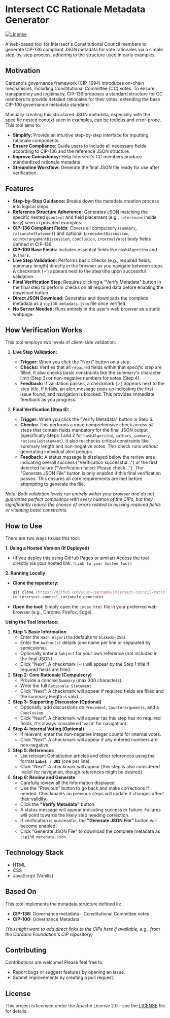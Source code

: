# Intersect CC Rationale Metadata Generator

[![License](https://img.shields.io/badge/License-Apache_2.0-blue.svg)](https://opensource.org/licenses/Apache-2.0)

A web-based tool for Intersect's Constitutional Council members to generate CIP-136 compliant JSON metadata for vote rationales via a simple step-by-step process, adhering to the structure used in early examples.

## Motivation

Cardano's governance framework (CIP-1694) introduces on-chain mechanisms, including Constitutional Committee (CC) votes. To ensure transparency and legitimacy, CIP-136 proposes a standard structure for CC members to provide detailed rationales for their votes, extending the base CIP-100 governance metadata standard.

Manually creating this structured JSON metadata, especially with the specific nested context seen in examples, can be tedious and error-prone. This tool aims to:

* **Simplify:** Provide an intuitive step-by-step interface for inputting rationale components.
* **Ensure Compliance:** Guide users to include all necessary fields according to CIP-136 and the reference JSON structure.
* **Improve Consistency:** Help Intersect's CC members produce standardized rationale metadata.
* **Streamline Workflow:** Generate the final JSON file ready for use after verification.

## Features

* **Step-by-Step Guidance:** Breaks down the metadata creation process into logical steps.
* **Reference Structure Adherence:** Generates JSON matching the specific nested `@context` and field placement (e.g., `references` inside `body`) seen in provided examples.
* **CIP-136 Compliant Fields:** Covers all compulsory (`summary`, `rationaleStatement`) and optional (`precedentDiscussion`, `counterargumentDiscussion`, `conclusion`, `internalVote`) body fields defined in CIP-136.
* **CIP-100 Base Fields:** Includes essential fields like `hashAlgorithm` and `authors`.
* **Live Step Validation:** Performs basic checks (e.g., required fields, summary length) directly in the browser as you navigate between steps. A checkmark (✓) appears next to the step title upon successful validation.
* **Final Verification Step:** Requires clicking a "Verify Metadata" button in the final step to perform checks on all required data before enabling the download button.
* **Direct JSON Download:** Generates and downloads the complete metadata as a `cip136_metadata.json` file once verified.
* **No Server Needed:** Runs entirely in the user's web browser as a static webpage.

## How Verification Works

This tool employs two levels of client-side validation:

1.  **Live Step Validation:**
    * **Trigger:** When you click the "Next" button on a step.
    * **Checks:** Verifies that all `required` fields within that *specific step* are filled. It also checks basic constraints like the summary's character limit (Step 2) or non-negative numbers for votes (Step 4).
    * **Feedback:** If validation passes, a checkmark (✓) appears next to the step title. If it fails, an alert message pops up indicating the first issue found, and navigation is blocked. This provides immediate feedback as you progress.

2.  **Final Verification (Step 6):**
    * **Trigger:** When you click the "Verify Metadata" button in Step 6.
    * **Checks:** This performs a more comprehensive check across *all* steps that contain fields mandatory for the final JSON output (specifically Steps 1 and 2 for `hashAlgorithm`, `authors`, `summary`, `rationaleStatement`). It also re-checks critical constraints like summary length and non-negative votes. This check runs *without* generating individual alert popups.
    * **Feedback:** A status message is displayed below the review area indicating overall success ("Verification successful...") or the first detected failure ("Verification failed: Please check..."). The "Generate JSON File" button is only enabled if this final verification passes. This ensures all core requirements are met before attempting to generate the file.

*Note: Both validation levels run entirely within your browser and do not guarantee perfect compliance with every nuance of the CIPs, but they significantly reduce the chance of errors related to missing required fields or violating basic constraints.*

## How to Use

There are two ways to use this tool:

**1. Using a Hosted Version (If Deployed)**

* (If you deploy this using GitHub Pages or similar)
    Access the tool directly via your hosted link: `[Link to your hosted tool]`

**2. Running Locally**

* **Clone the repository:**
    ```bash
    git clone [https://github.com/your-username/intersect-council-rationale-generator.git](https://github.com/your-username/intersect-council-rationale-generator.git)
    cd intersect-council-rationale-generator
    ```
* **Open the tool:**
    Simply open the `index.html` file in your preferred web browser (e.g., Chrome, Firefox, Edge).

**Using the Tool Interface:**

1.  **Step 1: Basic Information**
    * Enter the `Hash Algorithm` (defaults to `blake2b-256`).
    * Enter the `Author(s)` details (one name per line or separated by semicolons).
    * Optionally enter a `Subject` for your own reference (not included in the final JSON).
    * Click "Next". A checkmark (✓) will appear by the Step 1 title if required fields are filled.
2.  **Step 2: Core Rationale (Compulsory)**
    * Provide a concise `Summary` (max 300 characters).
    * Write the full `Rationale Statement`.
    * Click "Next". A checkmark will appear if required fields are filled and the summary length is valid.
3.  **Step 3: Supporting Discussion (Optional)**
    * Optionally, add discussions on `Precedent`, `Counterarguments`, and a `Conclusion`.
    * Click "Next". A checkmark will appear (as this step has no required fields, it's always considered 'valid' for navigation).
4.  **Step 4: Internal Voting (Optional)**
    * If relevant, enter the non-negative integer counts for internal votes.
    * Click "Next". A checkmark will appear if any entered numbers are non-negative.
5.  **Step 5: References**
    * List relevant Constitution articles and other references using the format **`Label | URI`** (one per line).
    * Click "Next". A checkmark will appear (this step is also considered 'valid' for navigation, though references might be desired).
6.  **Step 6: Review and Generate**
    * Carefully review all the information displayed.
    * Use the "Previous" button to go back and make corrections if needed. Checkmarks on previous steps will update if changes affect their validity.
    * Click the **"Verify Metadata"** button.
    * A status message will appear indicating success or failure. Failures will point towards the likely step needing correction.
    * If verification is successful, the **"Generate JSON File"** button will become enabled.
    * Click "Generate JSON File" to download the complete metadata as `cip136_metadata.json`.

## Technology Stack

* HTML
* CSS
* JavaScript (Vanilla)

## Based On

This tool implements the metadata structure defined in:

* **CIP-136:** Governance metadata - Constitutional Committee votes
* **CIP-100:** Governance Metadata

*(You might want to add direct links to the CIPs here if available, e.g., from the Cardano Foundation's CIP repository)*

## Contributing

Contributions are welcome! Please feel free to:

* Report bugs or suggest features by opening an issue.
* Submit improvements by creating a pull request.

## License

This project is licensed under the Apache License 2.0 - see the [LICENSE](LICENSE) file for details.
